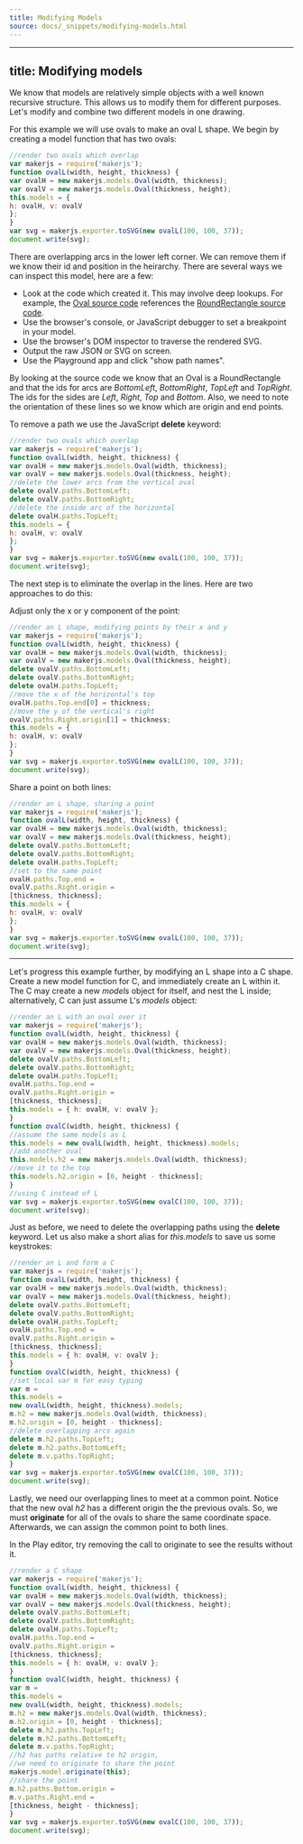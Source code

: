 ```yaml
---
title: Modifying Models
source: docs/_snippets/modifying-models.html
---
```


---
title: Modifying models
---

We know that models are relatively simple objects with a well known recursive structure.
This allows us to modify them for different purposes. Let's modify and combine two different models
in one drawing.

For this example we will use ovals to make an oval L shape. We begin by creating a model function that has two ovals:

```javascript
//render two ovals which overlap
var makerjs = require('makerjs');
function ovalL(width, height, thickness) {
var ovalH = new makerjs.models.Oval(width, thickness);
var ovalV = new makerjs.models.Oval(thickness, height);
this.models = {
h: ovalH, v: ovalV
};
}
var svg = makerjs.exporter.toSVG(new ovalL(100, 100, 37));
document.write(svg);
```

There are overlapping arcs in the lower left corner. We can remove them if we know their id and position in the
heirarchy. There are several ways we can inspect this model, here are a few:

* Look at the code which created it. This may involve deep lookups. For example, the [Oval source code](https://github.com/Microsoft/maker.js/blob/master/src/models/Oval.ts)
  references the [RoundRectangle source code](https://github.com/Microsoft/maker.js/blob/master/src/models/RoundRectangle.ts).
* Use the browser's console, or JavaScript debugger to set a breakpoint in your model.
* Use the browser's DOM inspector to traverse the rendered SVG.
* Output the raw JSON or SVG on screen.
* Use the Playground app and click "show path names".

By looking at the source code we know that an Oval is a RoundRectangle and that the ids for arcs are *BottomLeft*, *BottomRight*, *TopLeft* and *TopRight*.
The ids for the sides are *Left*, *Right*, *Top* and *Bottom*. Also, we need to note the orientation of these lines so we know which are origin and end points.

To remove a path we use the JavaScript **delete** keyword:

```javascript
//render two ovals which overlap
var makerjs = require('makerjs');
function ovalL(width, height, thickness) {
var ovalH = new makerjs.models.Oval(width, thickness);
var ovalV = new makerjs.models.Oval(thickness, height);
//delete the lower arcs from the vertical oval
delete ovalV.paths.BottomLeft;
delete ovalV.paths.BottomRight;
//delete the inside arc of the horizontal
delete ovalH.paths.TopLeft;
this.models = {
h: ovalH, v: ovalV
};
}
var svg = makerjs.exporter.toSVG(new ovalL(100, 100, 37));
document.write(svg);
```

The next step is to eliminate the overlap in the lines. Here are two approaches to do this:

Adjust only the x or y component of the point:

```javascript
//render an L shape, modifying points by their x and y
var makerjs = require('makerjs');
function ovalL(width, height, thickness) {
var ovalH = new makerjs.models.Oval(width, thickness);
var ovalV = new makerjs.models.Oval(thickness, height);
delete ovalV.paths.BottomLeft;
delete ovalV.paths.BottomRight;
delete ovalH.paths.TopLeft;
//move the x of the horizontal's top
ovalH.paths.Top.end[0] = thickness;
//move the y of the vertical's right
ovalV.paths.Right.origin[1] = thickness;
this.models = {
h: ovalH, v: ovalV
};
}
var svg = makerjs.exporter.toSVG(new ovalL(100, 100, 37));
document.write(svg);
```

Share a point on both lines:

```javascript
//render an L shape, sharing a point
var makerjs = require('makerjs');
function ovalL(width, height, thickness) {
var ovalH = new makerjs.models.Oval(width, thickness);
var ovalV = new makerjs.models.Oval(thickness, height);
delete ovalV.paths.BottomLeft;
delete ovalV.paths.BottomRight;
delete ovalH.paths.TopLeft;
//set to the same point
ovalH.paths.Top.end =
ovalV.paths.Right.origin =
[thickness, thickness];
this.models = {
h: ovalH, v: ovalV
};
}
var svg = makerjs.exporter.toSVG(new ovalL(100, 100, 37));
document.write(svg);
```


---

Let's progress this example further, by modifying an L shape into a C shape. Create a new model function for C, and immediately create an L within it.
The C may create a new *models* object for itself, and nest the L inside; alternatively, C can just assume L's *models* object:

```javascript
//render an L with an oval over it
var makerjs = require('makerjs');
function ovalL(width, height, thickness) {
var ovalH = new makerjs.models.Oval(width, thickness);
var ovalV = new makerjs.models.Oval(thickness, height);
delete ovalV.paths.BottomLeft;
delete ovalV.paths.BottomRight;
delete ovalH.paths.TopLeft;
ovalH.paths.Top.end =
ovalV.paths.Right.origin =
[thickness, thickness];
this.models = { h: ovalH, v: ovalV };
}
function ovalC(width, height, thickness) {
//assume the same models as L
this.models = new ovalL(width, height, thickness).models;
//add another oval
this.models.h2 = new makerjs.models.Oval(width, thickness);
//move it to the top
this.models.h2.origin = [0, height - thickness];
}
//using C instead of L
var svg = makerjs.exporter.toSVG(new ovalC(100, 100, 37));
document.write(svg);
```

Just as before, we need to delete the overlapping paths using the **delete** keyword. Let us also make a short alias for *this.models* to save us some keystrokes:

```javascript
//render an L and form a C
var makerjs = require('makerjs');
function ovalL(width, height, thickness) {
var ovalH = new makerjs.models.Oval(width, thickness);
var ovalV = new makerjs.models.Oval(thickness, height);
delete ovalV.paths.BottomLeft;
delete ovalV.paths.BottomRight;
delete ovalH.paths.TopLeft;
ovalH.paths.Top.end =
ovalV.paths.Right.origin =
[thickness, thickness];
this.models = { h: ovalH, v: ovalV };
}
function ovalC(width, height, thickness) {
//set local var m for easy typing
var m =
this.models =
new ovalL(width, height, thickness).models;
m.h2 = new makerjs.models.Oval(width, thickness);
m.h2.origin = [0, height - thickness];
//delete overlapping arcs again
delete m.h2.paths.TopLeft;
delete m.h2.paths.BottomLeft;
delete m.v.paths.TopRight;
}
var svg = makerjs.exporter.toSVG(new ovalC(100, 100, 37));
document.write(svg);
```

Lastly, we need our overlapping lines to meet at a common point. Notice that the new oval *h2* has a different origin the the previous ovals.
So, we must **originate** for all of the ovals to share the same coordinate space. Afterwards, we can assign the common point to both lines.

In the Play editor, try removing the call to originate to see the results without it.

```javascript
//render a C shape
var makerjs = require('makerjs');
function ovalL(width, height, thickness) {
var ovalH = new makerjs.models.Oval(width, thickness);
var ovalV = new makerjs.models.Oval(thickness, height);
delete ovalV.paths.BottomLeft;
delete ovalV.paths.BottomRight;
delete ovalH.paths.TopLeft;
ovalH.paths.Top.end =
ovalV.paths.Right.origin =
[thickness, thickness];
this.models = { h: ovalH, v: ovalV };
}
function ovalC(width, height, thickness) {
var m =
this.models =
new ovalL(width, height, thickness).models;
m.h2 = new makerjs.models.Oval(width, thickness);
m.h2.origin = [0, height - thickness];
delete m.h2.paths.TopLeft;
delete m.h2.paths.BottomLeft;
delete m.v.paths.TopRight;
//h2 has paths relative to h2 origin,
//we need to originate to share the point
makerjs.model.originate(this);
//share the point
m.h2.paths.Bottom.origin =
m.v.paths.Right.end =
[thickness, height - thickness];
}
var svg = makerjs.exporter.toSVG(new ovalC(100, 100, 37));
document.write(svg);
```
